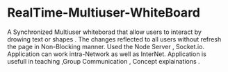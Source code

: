 RealTime-Multiuser-WhiteBoard
=============================

A Synchronized Multiuser whiteborad that allow users to interact by drowing text or shapes . The changes reflected to all users without refresh the page in Non-Blocking manner. Used the Node Server , Socket.io.
Application can work intra-Network as well as InterNet. Application is usefull in teaching ,Group Communication , Concept explainations .
